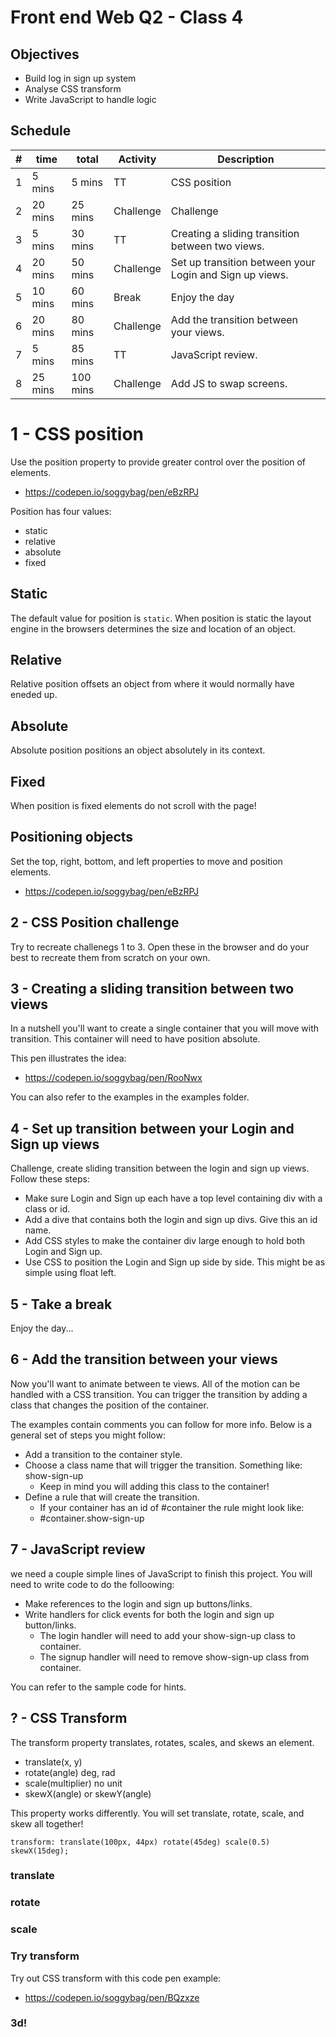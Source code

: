 # Front end Web Q2 - Class 4

## Objectives

- Build log in sign up system
- Analyse CSS transform
- Write JavaScript to handle logic

## Schedule

| # | time    |    total | Activity   | Description |
|---|---------|----------|------------|-------------|
| 1 |  5 mins |   5 mins | TT         | CSS position |
| 2 | 20 mins |  25 mins | Challenge  | Challenge |
| 3 |  5 mins |  30 mins | TT         | Creating a sliding transition between two views. |
| 4 | 20 mins |  50 mins | Challenge  | Set up transition between your Login and Sign up views. |
| 5 | 10 mins |  60 mins | Break      | Enjoy the day |
| 6 | 20 mins |  80 mins | Challenge  | Add the transition between your views. |
| 7 |  5 mins |  85 mins | TT         | JavaScript review. |
| 8 | 25 mins | 100 mins | Challenge  | Add JS to swap screens. |



# 1 - CSS position

Use the position property to provide greater control over the position of elements.

- https://codepen.io/soggybag/pen/eBzRPJ

Position has four values:

- static
- relative
- absolute
- fixed

## Static

The default value for position is `static`. When position is static the layout
engine in the browsers determines the size and location of an object. 

## Relative

Relative position offsets an object from where it would normally have eneded up. 

## Absolute 

Absolute position positions an object absolutely in its context. 

## Fixed 

When position is fixed elements do not scroll with the page! 

## Positioning objects

Set the top, right, bottom, and left properties to move and position elements. 

- https://codepen.io/soggybag/pen/eBzRPJ

## 2 - CSS Position challenge

Try to recreate challenegs 1 to 3. Open these in the browser and do your best to recreate them from scratch on your own. 

## 3 - Creating a sliding transition between two views

In a nutshell you'll want to create a single container that you will move with transition. This container will 
need to have position absolute.

This pen illustrates the idea:

- https://codepen.io/soggybag/pen/RooNwx

You can also refer to the examples in the examples folder. 

## 4 - Set up transition between your Login and Sign up views

Challenge, create sliding transition between the login and sign up views. Follow these steps:

- Make sure Login and Sign up each have a top level containing div with a class or id. 
- Add a dive that contains both the login and sign up divs. Give this an id name.
- Add CSS styles to make the container div large enough to hold both Login and Sign up. 
- Use CSS to position the Login and Sign up side by side. This might be as simple using float left. 

## 5 - Take a break

Enjoy the day...

## 6 - Add the transition between your views

Now you'll want to animate between te views. All of the motion can be handled with a CSS transition. 
You can trigger the transition by adding a class that changes the position of the container. 

The examples contain comments you can follow for more info. Below is a general set of steps you might follow: 

- Add a transition to the container style.
- Choose a class name that will trigger the transition. Something like: show-sign-up
    - Keep in mind you will adding this class to the container!
- Define a rule that will create the transition. 
    - If your container has an id of #container the rule might look like:
    - #container.show-sign-up
    
## 7 - JavaScript review 

we need a couple simple lines of JavaScript to finish this project. You will need to write code
to do the folloowing: 

- Make references to the login and sign up buttons/links.
- Write handlers for click events for both the login and sign up button/links.
    - The login handler will need to add your show-sign-up class to container. 
    - The signup handler will need to remove show-sign-up class from container. 

You can refer to the sample code for hints. 



## ? - CSS Transform

The transform property translates, rotates, scales, and skews an element. 

- translate(x, y)
- rotate(angle) deg, rad
- scale(multiplier) no unit
- skewX(angle) or skewY(angle)

This property works differently. You will set translate, rotate, scale, and skew all together!

`transform: translate(100px, 44px) rotate(45deg) scale(0.5) skewX(15deg);`

### translate


### rotate


### scale 


### Try transform

Try out CSS transform with this code pen example: 

- https://codepen.io/soggybag/pen/BQzxze

### 3d!





